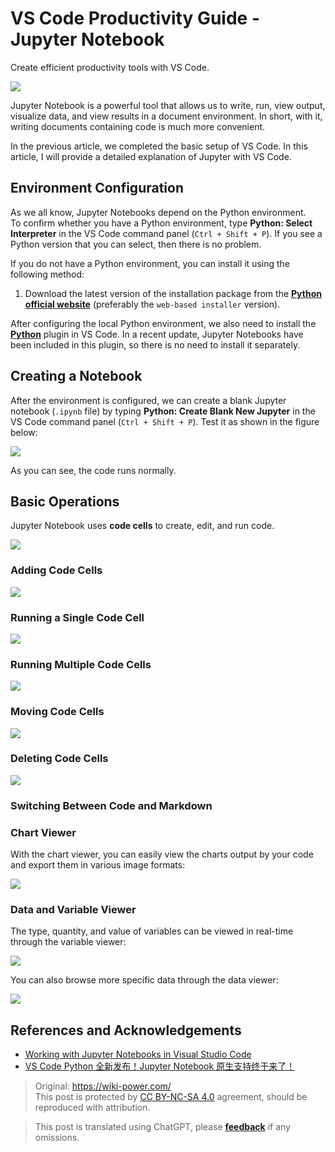 # VS Code Productivity Guide - Jupyter Notebook

Create efficient productivity tools with VS Code.

![](https://img.wiki-power.com/d/wiki-media/img/20200323155728.png)

Jupyter Notebook is a powerful tool that allows us to write, run, view output, visualize data, and view results in a document environment. In short, with it, writing documents containing code is much more convenient.

In the previous article, we completed the basic setup of VS Code. In this article, I will provide a detailed explanation of Jupyter with VS Code.

## Environment Configuration

As we all know, Jupyter Notebooks depend on the Python environment.  
To confirm whether you have a Python environment, type **Python: Select Interpreter** in the VS Code command panel (`Ctrl + Shift + P`). If you see a Python version that you can select, then there is no problem.

If you do not have a Python environment, you can install it using the following method:

1. Download the latest version of the installation package from the [**Python official website**](https://www.python.org/) (preferably the `web-based installer` version).

After configuring the local Python environment, we also need to install the [**Python**](https://marketplace.visualstudio.com/items?itemName=ms-python.python) plugin in VS Code. In a recent update, Jupyter Notebooks have been included in this plugin, so there is no need to install it separately.

## Creating a Notebook

After the environment is configured, we can create a blank Jupyter notebook (`.ipynb` file) by typing **Python: Create Blank New Jupyter** in the VS Code command panel (`Ctrl + Shift + P`). Test it as shown in the figure below:

![](https://img.wiki-power.com/d/wiki-media/img/20200323153020.png)

As you can see, the code runs normally.

## Basic Operations

Jupyter Notebook uses **code cells** to create, edit, and run code.

![](https://img.wiki-power.com/d/wiki-media/img/20200323153717.png)

### Adding Code Cells

![](https://img.wiki-power.com/d/wiki-media/img/20200323153850.png)

### Running a Single Code Cell

![](https://img.wiki-power.com/d/wiki-media/img/20200323153939.png)

### Running Multiple Code Cells

![](https://img.wiki-power.com/d/wiki-media/img/20200323154005.png)

### Moving Code Cells

![](https://img.wiki-power.com/d/wiki-media/img/20200323154059.png)

### Deleting Code Cells

![](https://img.wiki-power.com/d/wiki-media/img/20200323154148.png)

### Switching Between Code and Markdown

### Chart Viewer

With the chart viewer, you can easily view the charts output by your code and export them in various image formats:

![](https://img.wiki-power.com/d/wiki-media/img/20200323154555.png)

### Data and Variable Viewer

The type, quantity, and value of variables can be viewed in real-time through the variable viewer:

![](https://img.wiki-power.com/d/wiki-media/img/20200323154758.png)

You can also browse more specific data through the data viewer:

![](https://img.wiki-power.com/d/wiki-media/img/20200323154832.png)

## References and Acknowledgements

- [Working with Jupyter Notebooks in Visual Studio Code](https://code.visualstudio.com/docs/python/jupyter-support)
- [VS Code Python 全新发布！Jupyter Notebook 原生支持终于来了！](https://zhuanlan.zhihu.com/p/85445777)

> Original: <https://wiki-power.com/>  
> This post is protected by [CC BY-NC-SA 4.0](https://creativecommons.org/licenses/by/4.0/deed.en) agreement, should be reproduced with attribution.

> This post is translated using ChatGPT, please [**feedback**](https://github.com/linyuxuanlin/Wiki_MkDocs/issues/new) if any omissions.
